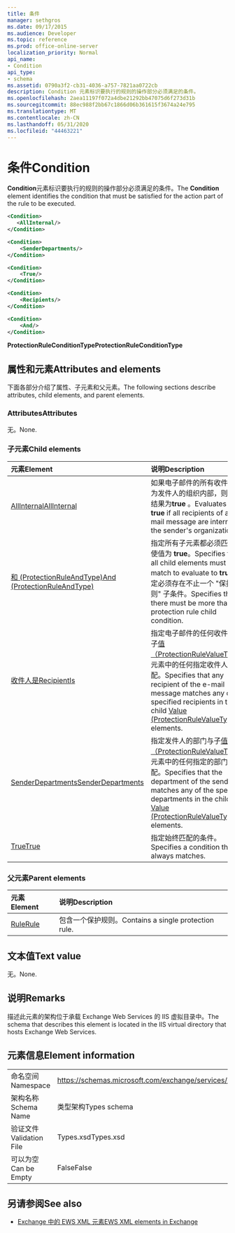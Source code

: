 ```yaml
---
title: 条件
manager: sethgros
ms.date: 09/17/2015
ms.audience: Developer
ms.topic: reference
ms.prod: office-online-server
localization_priority: Normal
api_name:
- Condition
api_type:
- schema
ms.assetid: 0790a3f2-cb31-4036-a757-7821aa0722cb
description: Condition 元素标识要执行的规则的操作部分必须满足的条件。
ms.openlocfilehash: 2aea11197f072a4dbe21292bb47075d6f273d31b
ms.sourcegitcommit: 88ec988f2bb67c1866d06b361615f3674a24e795
ms.translationtype: MT
ms.contentlocale: zh-CN
ms.lasthandoff: 05/31/2020
ms.locfileid: "44463221"
---
```

# <a name="condition"></a><span data-ttu-id="06220-103">条件</span><span class="sxs-lookup"><span data-stu-id="06220-103">Condition</span></span>

<span data-ttu-id="06220-104">**Condition**元素标识要执行的规则的操作部分必须满足的条件。</span><span class="sxs-lookup"><span data-stu-id="06220-104">The **Condition** element identifies the condition that must be satisfied for the action part of the rule to be executed.</span></span> 
  
```xml
<Condition>
   <AllInternal/>
</Condition>
```

```xml
<Condition> 
    <SenderDepartments/> 
</Condition>
```

```xml
<Condition> 
    <True/> 
</Condition>
```

```xml
<Condition> 
    <Recipients/> 
</Condition>
```

```xml
<Condition> 
    <And/> 
</Condition>
```

<span data-ttu-id="06220-105">**ProtectionRuleConditionType**</span><span class="sxs-lookup"><span data-stu-id="06220-105">**ProtectionRuleConditionType**</span></span>

## <a name="attributes-and-elements"></a><span data-ttu-id="06220-106">属性和元素</span><span class="sxs-lookup"><span data-stu-id="06220-106">Attributes and elements</span></span>

<span data-ttu-id="06220-107">下面各部分介绍了属性、子元素和父元素。</span><span class="sxs-lookup"><span data-stu-id="06220-107">The following sections describe attributes, child elements, and parent elements.</span></span>
  
### <a name="attributes"></a><span data-ttu-id="06220-108">Attributes</span><span class="sxs-lookup"><span data-stu-id="06220-108">Attributes</span></span>

<span data-ttu-id="06220-109">无。</span><span class="sxs-lookup"><span data-stu-id="06220-109">None.</span></span>
  
### <a name="child-elements"></a><span data-ttu-id="06220-110">子元素</span><span class="sxs-lookup"><span data-stu-id="06220-110">Child elements</span></span>

|<span data-ttu-id="06220-111">**元素**</span><span class="sxs-lookup"><span data-stu-id="06220-111">**Element**</span></span>|<span data-ttu-id="06220-112">**说明**</span><span class="sxs-lookup"><span data-stu-id="06220-112">**Description**</span></span>|
|:-----|:-----|
|[<span data-ttu-id="06220-113">AllInternal</span><span class="sxs-lookup"><span data-stu-id="06220-113">AllInternal</span></span>](allinternal.md) <br/> |<span data-ttu-id="06220-114">如果电子邮件的所有收件人均为发件人的组织内部，则计算结果为**true** 。</span><span class="sxs-lookup"><span data-stu-id="06220-114">Evaluates to **true** if all recipients of an e-mail message are internal to the sender's organization.</span></span>  <br/> |
|[<span data-ttu-id="06220-115">和 (ProtectionRuleAndType)</span><span class="sxs-lookup"><span data-stu-id="06220-115">And (ProtectionRuleAndType)</span></span>](and-protectionruleandtype.md) <br/> |<span data-ttu-id="06220-116">指定所有子元素都必须匹配以使值为 **true**。</span><span class="sxs-lookup"><span data-stu-id="06220-116">Specifies that all child elements must match to evaluate to **true**.</span></span> <span data-ttu-id="06220-117">指定必须存在不止一个 "保护规则" 子条件。</span><span class="sxs-lookup"><span data-stu-id="06220-117">Specifies that there must be more than one protection rule child condition.</span></span>  <br/> |
|[<span data-ttu-id="06220-118">收件人是</span><span class="sxs-lookup"><span data-stu-id="06220-118">RecipientIs</span></span>](recipientis.md) <br/> |<span data-ttu-id="06220-119">指定电子邮件的任何收件人与子[值（ProtectionRuleValueType）](value-protectionrulevaluetype.md)元素中的任何指定收件人相匹配。</span><span class="sxs-lookup"><span data-stu-id="06220-119">Specifies that any recipient of the e-mail message matches any of the specified recipients in the child [Value (ProtectionRuleValueType)](value-protectionrulevaluetype.md) elements.</span></span>  <br/> |
|[<span data-ttu-id="06220-120">SenderDepartments</span><span class="sxs-lookup"><span data-stu-id="06220-120">SenderDepartments</span></span>](senderdepartments.md) <br/> |<span data-ttu-id="06220-121">指定发件人的部门与子[值（ProtectionRuleValueType）](value-protectionrulevaluetype.md)元素中的任何指定的部门相匹配。</span><span class="sxs-lookup"><span data-stu-id="06220-121">Specifies that the department of the sender matches any of the specified departments in the child [Value (ProtectionRuleValueType)](value-protectionrulevaluetype.md) elements.</span></span>  <br/> |
|[<span data-ttu-id="06220-122">True</span><span class="sxs-lookup"><span data-stu-id="06220-122">True</span></span>](true.md) <br/> |<span data-ttu-id="06220-123">指定始终匹配的条件。</span><span class="sxs-lookup"><span data-stu-id="06220-123">Specifies a condition that always matches.</span></span>  <br/> |
   
### <a name="parent-elements"></a><span data-ttu-id="06220-124">父元素</span><span class="sxs-lookup"><span data-stu-id="06220-124">Parent elements</span></span>

|<span data-ttu-id="06220-125">**元素**</span><span class="sxs-lookup"><span data-stu-id="06220-125">**Element**</span></span>|<span data-ttu-id="06220-126">**说明**</span><span class="sxs-lookup"><span data-stu-id="06220-126">**Description**</span></span>|
|:-----|:-----|
|[<span data-ttu-id="06220-127">Rule</span><span class="sxs-lookup"><span data-stu-id="06220-127">Rule</span></span>](rule.md) <br/> |<span data-ttu-id="06220-128">包含一个保护规则。</span><span class="sxs-lookup"><span data-stu-id="06220-128">Contains a single protection rule.</span></span>  <br/> |
   
## <a name="text-value"></a><span data-ttu-id="06220-129">文本值</span><span class="sxs-lookup"><span data-stu-id="06220-129">Text value</span></span>

<span data-ttu-id="06220-130">无。</span><span class="sxs-lookup"><span data-stu-id="06220-130">None.</span></span>
  
## <a name="remarks"></a><span data-ttu-id="06220-131">说明</span><span class="sxs-lookup"><span data-stu-id="06220-131">Remarks</span></span>

<span data-ttu-id="06220-132">描述此元素的架构位于承载 Exchange Web Services 的 IIS 虚拟目录中。</span><span class="sxs-lookup"><span data-stu-id="06220-132">The schema that describes this element is located in the IIS virtual directory that hosts Exchange Web Services.</span></span>
  
## <a name="element-information"></a><span data-ttu-id="06220-133">元素信息</span><span class="sxs-lookup"><span data-stu-id="06220-133">Element information</span></span>

|||
|:-----|:-----|
|<span data-ttu-id="06220-134">命名空间</span><span class="sxs-lookup"><span data-stu-id="06220-134">Namespace</span></span>  <br/> |https://schemas.microsoft.com/exchange/services/2006/types  <br/> |
|<span data-ttu-id="06220-135">架构名称</span><span class="sxs-lookup"><span data-stu-id="06220-135">Schema Name</span></span>  <br/> |<span data-ttu-id="06220-136">类型架构</span><span class="sxs-lookup"><span data-stu-id="06220-136">Types schema</span></span>  <br/> |
|<span data-ttu-id="06220-137">验证文件</span><span class="sxs-lookup"><span data-stu-id="06220-137">Validation File</span></span>  <br/> |<span data-ttu-id="06220-138">Types.xsd</span><span class="sxs-lookup"><span data-stu-id="06220-138">Types.xsd</span></span>  <br/> |
|<span data-ttu-id="06220-139">可以为空</span><span class="sxs-lookup"><span data-stu-id="06220-139">Can be Empty</span></span>  <br/> |<span data-ttu-id="06220-140">False</span><span class="sxs-lookup"><span data-stu-id="06220-140">False</span></span>  <br/> |
   
## <a name="see-also"></a><span data-ttu-id="06220-141">另请参阅</span><span class="sxs-lookup"><span data-stu-id="06220-141">See also</span></span>

- [<span data-ttu-id="06220-142">Exchange 中的 EWS XML 元素</span><span class="sxs-lookup"><span data-stu-id="06220-142">EWS XML elements in Exchange</span></span>](ews-xml-elements-in-exchange.md)

